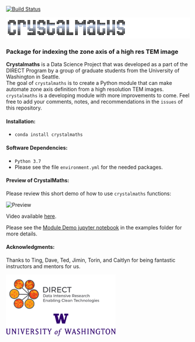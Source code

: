 [![Build Status](https://travis-ci.org/crystalmaths/crystalmaths.svg?branch=master)](https://travis-ci.org/github/crystalmaths/crystalmaths)

![crystalmaths](https://github.com/crystalmaths/crystalmaths/blob/master/images/crystalmathsdark.png?raw=true)

### Package for indexing the zone axis of a high res TEM image
**Crystalmaths** is a Data Science Project that was developed as a part of the DIRECT Program by a group of graduate students from the University of Washington in Seattle.\
The goal of `crystalmaths` is to create a Python module that can make automate zone axis definition from a high resolution TEM images.\
`crystalmaths` is a developing module with more improvements to come. Feel free to add your comments, notes, and recommendations in the `issues` of this repository.

#### Installation:
- `conda install crystalmaths`

#### Software Dependencies:
- `Python 3.7`
- Please see the file `environment.yml` for the needed packages.

#### Preview of CrystalMaths:
Please review this short demo of how to use `crystalmaths` functions:

![Preview](https://github.com/crystalmaths/crystalmaths/blob/master/images/Crystalmaths-Demo-_1080p_.gif?raw=true)

Video available [here](https://www.youtube.com/watch?v=sT46nRLCLZ8).

Please see the [Module Demo jupyter notebook](https://github.com/crystalmaths/crystalmaths/blob/master/examples/Module%20Demo.ipynb) in the examples folder for more details.

#### Acknowledgments:
Thanks to Ting, Dave, Ted, Jimin, Torin, and Caitlyn for being fantastic instructors and mentors for us.


<img align="center" img src="https://github.com/crystalmaths/crystalmaths/blob/master/images/DIRECTlogo-Final.png?raw=true" width="300"> <img align="center" img src="https://github.com/crystalmaths/crystalmaths/blob/master/images/Signature_Center_Purple_RGB.png?raw=true" width="300">


